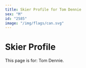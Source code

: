 ```yaml
---
title: Skier Profile for Tom Dennie
sex: "M"
id: "2585"
image: "/img/flags/can.svg" 
---
```


# Skier Profile

This page is for: Tom Dennie.
    